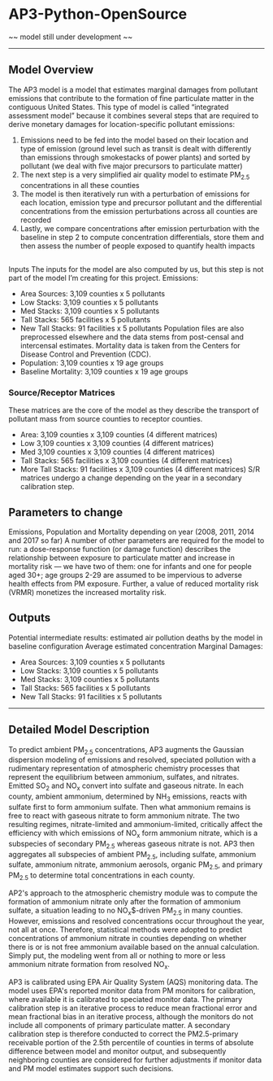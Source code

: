 # AP3-Python-OpenSource

~~ model still under development ~~

* * *

## Model Overview
The AP3 model is a model that estimates marginal damages from pollutant emissions that contribute to the formation of fine particulate matter in the contiguous United States. This type of model is called “integrated assessment model” because it combines several steps that are required to derive monetary damages for location-specific pollutant emissions:
1. Emissions need to be fed into the model based on their location and type of emission (ground level such as transit is dealt with differently than emissions through smokestacks of power plants) and sorted by pollutant (we deal with five major precursors to particulate matter)
2. The next step is a very simplified air quality model to estimate PM<sub>2.5</sub> concentrations in all these counties
3. The model is then iteratively run with a perturbation of emissions for each location, emission type and precursor pollutant and the differential concentrations from the emission perturbations across all counties are recorded
4. Lastly, we compare concentrations after emission perturbation with the baseline in step 2 to compute concentration differentials, store them and then assess the number of people exposed to quantify health impacts

##
Inputs
The inputs for the model are also computed by us, but this step is not part of the model I’m creating for this project.
Emissions: 
* Area Sources: 3,109 counties x 5 pollutants
* Low Stacks: 3,109 counties x 5 pollutants
* Med Stacks: 3,109 counties x 5 pollutants
* Tall Stacks: 565 facilities x 5 pollutants
* New Tall Stacks: 91 facilities x 5 pollutants
Population files are also preprocessed elsewhere and the data stems from post-censal and intercensal estimates. Mortality data is taken from the Centers for Disease Control and Prevention (CDC).
* Population: 3,109 counties x 19 age groups
* Baseline Mortality: 3,109 counties x 19 age groups

### Source/Receptor Matrices
These matrices are the core of the model as they describe the transport of pollutant mass from source counties to receptor counties.
* Area: 3,109 counties x 3,109 counties (4 different matrices)
* Low 3,109 counties x 3,109 counties (4 different matrices)
* Med 3,109 counties x 3,109 counties (4 different matrices)
* Tall Stacks: 565 facilities x 3,109 counties (4 different matrices)
* More Tall Stacks: 91 facilities x 3,109 counties (4 different matrices)
S/R matrices undergo a change depending on the year in a secondary calibration step.

## Parameters to change
Emissions, Population and Mortality depending on year (2008, 2011, 2014 and 2017 so far)
A number of other parameters are required for the model to run: a dose-response function (or damage function) describes the relationship between exposure to particulate matter and increase in mortality risk — we have two of them: one for infants and one for people aged 30+; age groups 2-29 are assumed to be impervious to adverse health effects from PM exposure. Further, a value of reduced mortality risk (VRMR) monetizes the increased mortality risk.

## Outputs
Potential intermediate results: 
estimated air pollution deaths by the model in baseline configuration
Average estimated concentration 
Marginal Damages: 
* Area Sources: 3,109 counties x 5 pollutants
* Low Stacks: 3,109 counties x 5 pollutants
* Med Stacks: 3,109 counties x 5 pollutants
* Tall Stacks: 565 facilities x 5 pollutants
* New Tall Stacks: 91 facilities x 5 pollutants
- - -

## Detailed Model Description
To predict ambient PM<sub>2.5</sub> concentrations, AP3 augments the Gaussian dispersion modeling of emissions and resolved, speciated pollution with a rudimentary representation of atmospheric chemistry processes that represent the equilibrium between ammonium, sulfates, and nitrates. Emitted SO<sub>2</sub> and NO<sub>x</sub> convert into sulfate and gaseous nitrate. In each county, ambient ammonium, determined by NH<sub>3</sub> emissions, reacts with sulfate first to form ammonium sulfate. Then what ammonium remains is free to react with gaseous nitrate to form ammonium nitrate. The two resulting regimes, nitrate-limited and ammonium-limited, critically affect the efficiency with which emissions of NO<sub>x</sub> form ammonium nitrate, which is a subspecies of secondary PM<sub>2.5</sub> whereas gaseous nitrate is not. AP3 then aggregates all subspecies of ambient PM<sub>2.5</sub>, including sulfate, ammonium sulfate, ammonium nitrate, ammonium aerosols, organic PM<sub>2.5</sub>, and primary PM<sub>2.5</sub> to determine total concentrations in each county.

AP2's approach to the atmospheric chemistry module was to compute the formation of ammonium nitrate only after the formation of ammonium sulfate, a situation leading to no NO<sub>x</sub>$-driven PM<sub>2.5</sub> in many counties. However, emissions and resolved concentrations occur throughout the year, not all at once. Therefore, statistical methods were adopted to predict concentrations of ammonium nitrate in counties depending on whether there is or is not free ammonium available based on the annual calculation. Simply put, the modeling went from all or nothing to more or less ammonium nitrate formation from resolved NO<sub>x</sub>.

AP3 is calibrated using EPA Air Quality System (AQS) monitoring data. The model uses EPA's reported monitor data from PM monitors for calibration, where available it is calibrated to speciated monitor data. The primary calibration step is an iterative process to reduce mean fractional error and mean fractional bias in an iterative process, although the monitors do not include all components of primary particulate matter. A secondary calibration step is therefore conducted to correct the PM2.5-primary receivable portion of the 2.5th percentile of counties in terms of absolute difference between model and monitor output, and subsequently neighboring counties are considered for further adjustments if monitor data and PM model estimates support such decisions.
